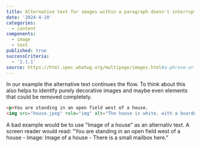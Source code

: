 ```yaml
---
title: Alternative text for images within a paragraph doesn't interrupt the flow
date: '2024-4-10'
categories:
  - content
components:
  - image
  - text
published: true
successCriteria:
  - '1.1.1'
source: https://html.spec.whatwg.org/multipage/images.html#a-phrase-or-paragraph-with-an-alternative-graphical-representation:-charts,-diagrams,-graphs,-maps,-illustrations
---
```


In our example the alternative text continues the flow. To think about this also helps to identify purely decorative images and maybe even elements that could be removed completely.

```html
<p>You are standing in an open field west of a house. 
<img src="house.jpeg" role="img" alt="The house is white, with a boarded front door."> There is a small mailbox here. </p>
```

A bad example would be to use "Image of a house" as an alternativ text. A screen reader would read: "You are standing in an open field west of a house - Image: Image of a house - There is a small mailbox here."